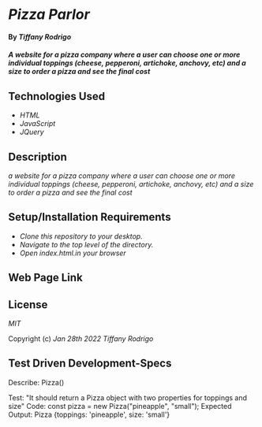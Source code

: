 # _Pizza Parlor_

#### By _**Tiffany Rodrigo**_

#### _A website for a pizza company where a user can choose one or more individual toppings (cheese, pepperoni, artichoke, anchovy, etc) and a size to order a pizza and see the final cost_

## Technologies Used

* _HTML_
* _JavaScript_
* _JQuery_


## Description

_a website for a pizza company where a user can choose one or more individual toppings (cheese, pepperoni, artichoke, anchovy, etc) and a size to order a pizza and see the final cost_

## Setup/Installation Requirements

* _Clone this repository to your desktop._
* _Navigate to the top level of the directory._
* _Open index.html.in your browser_

## Web Page Link




## License

_MIT_

Copyright (c) _Jan 28th 2022_ _Tiffany Rodrigo_


## Test Driven Development-Specs

Describe: Pizza()

Test: "It should return a Pizza object with two properties for toppings and size"
Code: const pizza = new Pizza("pineapple", "small");
Expected Output: Pizza {toppings: 'pineapple', size: 'small'}



